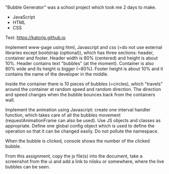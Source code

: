 "Bubble Generator" was a school project which took me 2 days to make.

- JavaScript
- HTML
- CSS

Test: https://katorip.github.io

Implement www-page using html, Javascript and css (=do not use external libraries except bootstrap (optional)), which
has three sections: header, container and footer. Header width is 80% (centered) and height is about 10%. Header
contains text "bubbles" (at the moment). Container is also 80% wide and its height is bigger (~80%). Footer height is
about 10% and it contains the name of the developer in the middle.

Inside the container there is 10 pieces of bubbles (=circles), which "travels" around the container at random speed and
random direction. The direction and speed changes when the bubble bounces back from the containers wall.

Implement the animation using Javascript: create one interval handler function, which takes care of all the bubbles
movement (requestAnimationFrame can also be used). Use JS objects and classes as appropriate. Define one global
config object which is used to define the operation so that it can be changed easily. Do not pollute the namespace.

When the bubble is clicked, console shows the number of the clicked bubble.

From this assignment, copy the js file(s) into the document, take a screenshot from the ui and add a link to niisku or
somewhere, where the live bubbles can be seen.
